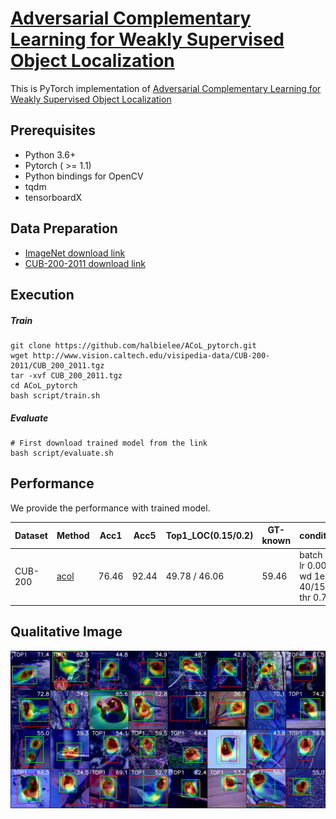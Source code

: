 # [Adversarial Complementary Learning for Weakly Supervised Object Localization](http://openaccess.thecvf.com/content_cvpr_2018/papers/Zhang_Adversarial_Complementary_Learning_CVPR_2018_paper.pdf)

This is PyTorch implementation of [Adversarial Complementary Learning for Weakly Supervised Object Localization](http://openaccess.thecvf.com/content_cvpr_2018/papers/Zhang_Adversarial_Complementary_Learning_CVPR_2018_paper.pdf)



## Prerequisites

- Python 3.6+
- Pytorch ( >= 1.1)
- Python bindings for OpenCV
- tqdm
- tensorboardX

## Data Preparation

- [ImageNet download link](http://image-net.org/download)
- [CUB-200-2011 download link](http://www.vision.caltech.edu/visipedia/CUB-200-2011.html)


## Execution
##### Train

```
git clone https://github.com/halbielee/ACoL_pytorch.git
wget http://www.vision.caltech.edu/visipedia-data/CUB-200-2011/CUB_200_2011.tgz
tar -xvf CUB_200_2011.tgz
cd ACoL_pytorch
bash script/train.sh
```

##### Evaluate

```
# First download trained model from the link
bash script/evaluate.sh
```


## Performance
 We provide the performance with trained model.  

| Dataset  | Method     | Acc1 | Acc5 | Top1_LOC(0.15/0.2) | GT-known | condition |
| -------- | -------- | ---- | ---- | -------- | ------- | -------------------- |
| CUB-200  | [acol](https://drive.google.com/a/yonsei.ac.kr/file/d/1wK9k2HBZMk_W4ZukS0MSfA7i23ewaLUE/view?usp=sharing) | 76.46 | 92.44 | 49.78 / 46.06   | 59.46   | batch 32, lr 0.001, wd 1e-4, 40/150, thr 0.7 |



## Qualitative Image

![image](image_path/sample.jpg)